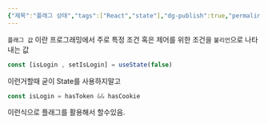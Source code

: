 ```yaml
---
{"제목":"플래그 상태","tags":["React","state"],"dg-publish":true,"permalink":"/v2/studynotes/react/flag-status/","dgPassFrontmatter":true}
---
```



`플래그 값` 이란 프로그래밍에서 주로 특정 조건 혹은 제어를 위한 조건을 `불리언`으로 나타내는 값

```jsx
const [isLogin , setIsLogin] = useState(false) 
```

이런거할때 굳이 State를 사용하지말고

```jsx
const isLogin = hasToken && hasCookie
```

이런식으로 플래그를 활용해서 할수있음.

